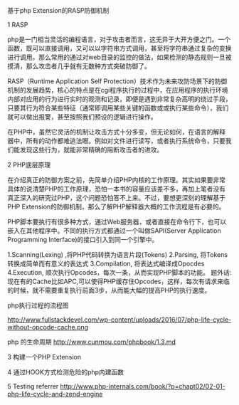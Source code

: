 基于php Extension的RASP防御机制

1 RASP

php是一门相当灵活的编程语言，对于攻击者而言，这无异于大开方便之门。一个函数，既可以直接调用，又可以以字符串方式调用，甚至将字符串通过复杂的变换进行调用。那么常用的通过对web目录的监控的做法，如果检测的静态规则一旦被摸清，那么攻击者几乎就有无数种方式突破防御了。

RASP（Runtime Application Self Protection）技术作为未来攻防场景下的防御机制的发展趋势，核心的特点是在cgi程序执行的过程中，在应用程序的执行环境内部对应用的行为进行实时的观测和记录，即便是遇到非常复杂高明的绕过手段，只要其行为符合某些特征（通常即调用某些关键的函数或或执行某些命令），我们就可以做出报警，甚至按照我们预设的逻辑进行操作。

在PHP中，虽然它灵活的机制让攻击方式十分多变，但无论如何，在语言的解释器中，所有的动作都难逃法眼。例如对文件进行读写，或者执行系统命令，只要我们能发现这些行为，就能非常精确的阻断攻击者的进攻。

2 PHP底层原理

在介绍真正的防御方案之前，先简单介绍PHP内核的工作原理。其实如果要非常具体的说清楚PHP的工作原理，恐怕一本书的容量应该差不多，再加上笔者没有真正深入的研究过PHP，这个问题恐怕答不上来。不过，要想更深刻的理解基于PHP Extension的防御机制，那么了解PHP解释器大概的工作流程是有必要的。

PHP脚本要执行有很多种方式，通过Web服务器，或者直接在命令行下，也可以嵌入在其他程序中。不同的执行方式都通过一个叫做SAPI(Server Application Programming Interface)的接口引入到同一个引擎中。

1.Scanning(Lexing) ,将PHP代码转换为语言片段(Tokens) 2.Parsing, 将Tokens转换成简单而有意义的表达式 3.Compilation, 将表达式编译成Opocdes 4.Execution, 顺次执行Opcodes，每次一条，从而实现PHP脚本的功能。 题外话:现在有的Cache比如APC,可以使得PHP缓存住Opcodes，这样，每次有请求来临的时候，就不需要重复执行前面3步，从而能大幅的提高PHP的执行速度。

php执行过程的流程图

http://www.fullstackdevel.com/wp-content/uploads/2016/07/php-life-cycle-without-opcode-cache.png

php 的生命周期 http://www.cunmou.com/phpbook/1.3.md


3 构建一个PHP Extension

4 通过HOOK方式检测危险的php内建函数

5 Testing
referrer
http://www.php-internals.com/book/?p=chapt02/02-01-php-life-cycle-and-zend-engine
